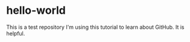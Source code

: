 # hello-world
This is a test repository
I'm using this tutorial to learn about GitHub.
It is helpful.
